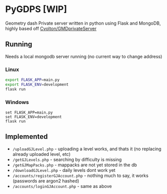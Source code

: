 # PyGDPS [WIP]
Geometry dash Private server written in python using Flask and MongoDB, highly based off [Cvolton/GMDprivateServer](https://github.com/Cvolton/GMDprivateServer)

## Running
Needs a local mongodb server running (no current way to change address)
### Linux
```bash
export FLASK_APP=main.py
export FLASK_ENV=development
flask run
```
### Windows
```batch
set FLASK_APP=main.py
set FLASK_ENV=development
flask run
```

## Implemented
- `/uploadGJLevel.php` - uploading a level works, and thats it (no replacing already uploaded level, etc)
- `/getGJLevels.php` - searching by difficulty is missing
- `/getGJMapPacks.php` - mappacks are not yet stored in the db
- `/downloadGJLevel.php` - daily levels dont work yet
- `/accounts/registerGJAccount.php` - nothing much to say, it works (passwords are argon2 hashed)
- `/accounts/loginGJAccount.php` - same as above
